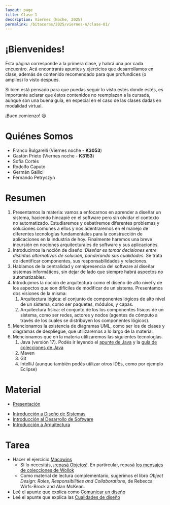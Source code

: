 ```yaml
---
layout: page
title: Clase 1
description: Viernes (Noche, 2025)
permalink: /bitacoras/2025/viernes-n/clase-01/
---
```


# **¡Bienvenides!**

Ésta página corresponde a la primera clase, y habrá una por cada encuentro. Acá encontrarás apuntes y ejercicios que desarrollamos en clase, además de contenido recomendado para que profundices (o amplíes) lo visto después.

Si bien está pensado para que puedas seguir lo visto estés donde estés, es importante aclarar que éstos contenidos no reemplazan a la cursada, aunque son una buena guía, en especial en el caso de las clases dadas en modalidad virtual.

¡Buen comienzo! 😃

# Quiénes Somos

* Franco Bulgarelli (Viernes noche - **K3053**)
* Gastón Prieto (Viernes noche - **K3153**)
* Sofía Cortés
* Rodolfo Caputo
* Germán Gallici
* Fernando Petryszyn

# Resumen

1. Presentamos la materia: vamos a enfocarnos en aprender a diseñar un sistema, haciendo hincapié en el software pero sin olvidar el contexto no automatizado. Estudiaremos y debatiremos diferentes problemas y soluciones comunes a ellos y nos adentraremos en el manejo de diferentes tecnologías fundamentales para la construcción de aplicaciones en la industria de hoy. Finalmente haremos una breve incursión en nociones arquitecturales de software y sus aplicaciones.
2. Introducimos la noción de diseño: _Diseñar es tomar decisiones entre distintas alternativas de solución, ponderando sus cualidades_. Se trata de identificar componentes, sus responsabilidades y relaciones.
3. Hablamos de la centralidad y omnipresencia del software al diseñar sistemas informáticos, sin dejar de lado que siempre habrá aspectos no automatizables.
4. Introdujimos la noción de arquitectura como el diseño de alto nivel y de los aspectos que son difíciles de modificar de un sistema. Presentamos dos visiones de la misma:
    1. Arquitectura lógica: el conjunto de componentes lógicos de alto nivel de un sistema, como ser paquetes, módulos, y capas.
    2. Arquitectura física: el conjunto de los los componentes físicos de un sistema, como ser redes, actores y nodos (agentes de cómputo a través de los cuales se distribuyen los componentes lógicos).
5. Mencionamos la existencia de diagramas UML, como ser los de clases y diagramas de despliegue, que utilizaremos a lo largo de la materia.
6. Mencionamos que en la materia utilizaremos las siguientes tecnologías.
    1. Java (versión 17). Podés ir leyendo el [apunte de Java](https://docs.google.com/document/d/1VYBey56M0UU6C0689hAClAvF9ILE6E7nKIuOqrRJnWQ) y la [guía de colecciones de Java](https://docs.google.com/document/d/1Tn4hhyEwbAm1OBhqz2Yu2NIrY_AX2hArwUMEtZadtLk/edit#heading=h.84nijkpu6fvo)
    2. Maven
    3. Git
    4. IntelliJ (aunque también podés utilizar otros IDEs, como por ejemplo Eclipse)

# Material

- [Presentación](https://docs.google.com/presentation/d/1Aa8h_upxAlwpPuJdlNfCFOH7Cg9b8FkE-fCekHLjY2I/edit)
* [Introducción a Diseño de Sistemas](https://docs.google.com/document/d/1mqWuU_5p9l6GIfHXSjcoyDXILWTKq2eW2dLFlIBOQzk)
* [Introducción al Desarrollo de Software](https://docs.google.com/document/d/1TZeWMdtMOKv7fESrFyJEJXWLTVutGVy_Gho9h5e1tRY/edit#heading=h.hegow82vrh7m)
* [Introducción a Arquitectura](https://docs.google.com/document/d/1XaKMrWPA0jntDK29gtEDRw-CoQgWXfHOmdbmihg4MpE)


# Tarea

* Hacer el ejercicio [Macowins](https://docs.google.com/document/d/1mjWKl9YH9Bb39iIUl1bQj_xhx_-CjCAMpcAXRqKhVjU)
    * Si lo necesitás, [¡repasá Objetos!](https://www.pdep.com.ar/material/apuntes). En partircular, repasá [los mensajes de colecciones de Wollok](https://docs.google.com/document/d/1oJ-tyQJoBtJh0kFcsV9wSUpgpopjGtoyhJdPUdjFIJQ/edit)
    * Como material de lectura complementario, sugerimos el libro _Object Design: Roles, Responsibilities and Collaborations_, de Rebecca Wirfs-Brock and Alan McKean.
* Leé el apunte que explica como [Comunicar un diseño](https://docs.google.com/document/d/1eXLlNppAX-7E2M8Xxs0MCckdn4XVEYmeQNaS_E1RqTc/edit)
* Leé el apunte que explica las [Cualidades de diseño](https://docs.google.com/document/d/14HdvHvS33WqYb6Ak0BGa0IeCTbzeCRSDKs-1Ot-qLDw)
